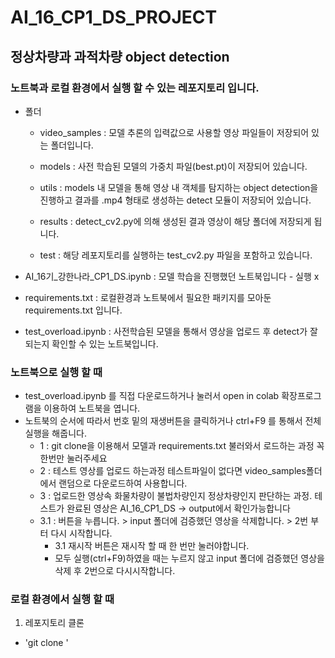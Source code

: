 # AI_16_CP1_DS_PROJECT
## 정상차량과 과적차량 object detection

### 노트북과 로컬 환경에서 실행 할 수 있는 레포지토리 입니다.

* 폴더
  * video_samples : 모델 추론의 입력값으로 사용할 영상 파일들이 저장되어 있는 폴더입니다.

  * models : 사전 학습된 모델의 가중치 파일(best.pt)이 저장되어 있습니다.

  * utils : models 내 모델을 통해 영상 내 객체를 탐지하는 object detection을 진행하고 결과를 .mp4 형태로 생성하는 detect 모듈이 저장되어 있습니다.

  * results : detect_cv2.py에 의해 생성된 결과 영상이 해당 폴더에 저장되게 됩니다.

  * test : 해당 레포지토리를 실행하는 test_cv2.py 파일을 포함하고 있습니다.

* AI_16기_강한나라_CP1_DS.ipynb : 모델 학습을 진행했던 노트북입니다 - 실행 x

* requirements.txt : 로컬환경과 노트북에서 필요한 패키지를 모아둔 requirements.txt 입니다.

* test_overload.ipynb : 사전학습된 모델을 통해서 영상을 업로드 후 detect가 잘되는지 확인할 수 있는 노트북입니다.

### 노트북으로 실행 할 때

- test_overload.ipynb 를 직접 다운로드하거나 눌러서 open in colab 확장프로그램을 이용하여 노트북을 엽니다.
- 노트북의 순서에 따라서 번호 밑의 재생버튼을 클릭하거나 ctrl+F9 를 통해서 전체 실행을 해줍니다.
  * 1 : git clone을 이용해서 모델과 requirements.txt 불러와서 로드하는 과정 꼭 한번만 눌러주세요
  * 2 : 테스트 영상를 업로드 하는과정 테스트파일이 없다면 video_samples폴더에서 랜덤으로 다운로드하여 사용합니다.
  * 3 : 업로드한 영상속 화물차량이 불법차량인지 정상차량인지 판단하는 과정. 테스트가 완료된 영상은 AI_16_CP1_DS -> output에서 확인가능합니다 
  * 3.1 : 버튼을 누릅니다. > input 폴더에 검증했던 영상을 삭제합니다. > 2번 부터 다시 시작합니다.
    * 3.1 재시작 버튼은 재시작 할 때 한 번만 눌러야합니다.
    *  모두 실행(ctrl+F9)하였을 때는 누르지 않고 input 폴더에 검증했던 영상을 삭제 후 2번으로 다시시작합니다.

### 로컬 환경에서 실행 할 때

1. 레포지토리 클론
  - 'git clone '
